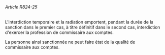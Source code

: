 ###### Article R824-25

L'interdiction temporaire et la radiation emportent, pendant la durée de la sanction dans le premier cas, à titre définitif dans le second cas, interdiction d'exercer la profession de commissaire aux comptes.

La personne ainsi sanctionnée ne peut faire état de la qualité de commissaire aux comptes.

